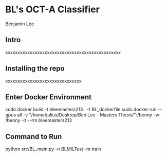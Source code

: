 # BL's OCT-A Classifier
Benjamin Lee

## Intro 
xxxxxxxxxxxxxxxxxxxxxxxxxxxxxxxxxxxxxxxxxxxxxxx

## Installing the repo
xxxxxxxxxxxxxxxxxxxxxxxxxxxxxxx

## Enter Docker Environment
sudo docker build -t bleemasters213 . -f BL_dockerfile
sudo docker run --gpus all -v "/home/julius/Desktop/Ben Lee - Masters Thesis/":/benny -w /benny -it --rm bleemasters213


## Command to Run
python src/BL_main.py -n BLMILTest -m train
